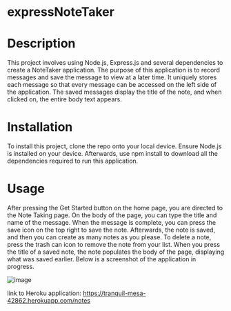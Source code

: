 # expressNoteTaker

# Description
This project involves using Node.js, Express.js and several dependencies to create a NoteTaker application. The purpose of this application is to record messages and save the message to view at a later time. It uniquely stores each message so that every message can be accessed on the left side of the application. The saved messages display the title of the note, and when clicked on, the entire body text appears. 

# Installation
To install this project, clone the repo onto your local device. Ensure Node.js is installed on your device. Afterwards, use npm install to download all the dependencies required to run this application. 

# Usage
After pressing the Get Started button on the home page, you are directed to the Note Taking page. On the body of the page, you can type the title and name of the message. When the message is complete, you can press the save icon on the top right to save the note. Afterwards, the note is saved, and then you can create as many notes as you please. To delete a note, press the trash can icon to remove the note from your list. When you press the title of a saved note, the note populates the body of the page, displaying what was saved earlier. Below is a screenshot of the application in progress. 

![image](https://user-images.githubusercontent.com/81788122/125366108-73337c00-e343-11eb-9b9b-ce2ccb4d6607.png)

link to Heroku application: https://tranquil-mesa-42862.herokuapp.com/notes
